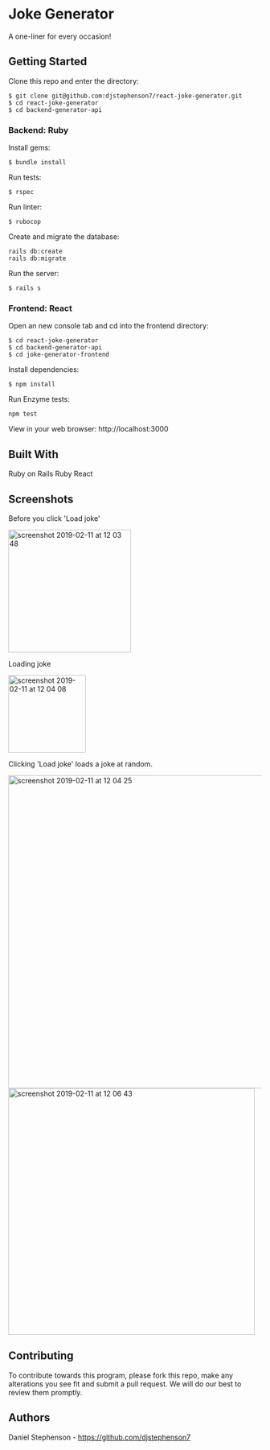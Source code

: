 # Joke Generator

A one-liner for every occasion!

## Getting Started

Clone this repo and enter the directory:

```
$ git clone git@github.com:djstephenson7/react-joke-generator.git
$ cd react-joke-generator
$ cd backend-generator-api
```
### Backend: Ruby

Install gems:
```
$ bundle install
```

Run tests:
```
$ rspec
```

Run linter:
```
$ rubocop
```
Create and migrate the database:

```
rails db:create
rails db:migrate
```

Run the server:
```
$ rails s
```
### Frontend: React

Open an new console tab and cd into the frontend directory:

```
$ cd react-joke-generator
$ cd backend-generator-api
$ cd joke-generator-frontend
```

Install dependencies:

```
$ npm install
```

Run Enzyme tests:

```
npm test
```

View in your web browser: http://localhost:3000

## Built With

Ruby on Rails
Ruby
React

## Screenshots

Before you click 'Load joke'

<img width="244" alt="screenshot 2019-02-11 at 12 03 48" src="https://user-images.githubusercontent.com/41509062/52562265-e7296d00-2df5-11e9-8453-50427a4614ec.png">

Loading joke

<img width="154" alt="screenshot 2019-02-11 at 12 04 08" src="https://user-images.githubusercontent.com/41509062/52562266-e7c20380-2df5-11e9-9929-b9a079791f27.png">

Clicking 'Load joke' loads a joke at random.

<img width="622" alt="screenshot 2019-02-11 at 12 04 25" src="https://user-images.githubusercontent.com/41509062/52562267-e7c20380-2df5-11e9-8364-0f6a7b6ed4bb.png">

<img width="490" alt="screenshot 2019-02-11 at 12 06 43" src="https://user-images.githubusercontent.com/41509062/52562268-e7c20380-2df5-11e9-98ad-4cdc35fbe928.png">


## Contributing

To contribute towards this program, please fork this repo, make any alterations you see fit and submit a pull request. We will do our best to review them promptly.

## Authors

Daniel Stephenson - https://github.com/djstephenson7
